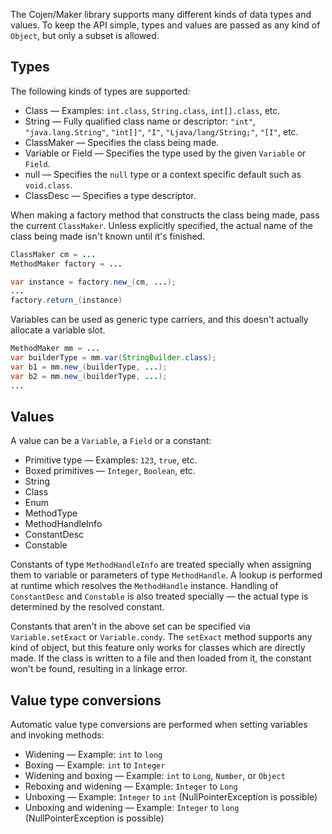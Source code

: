 The Cojen/Maker library supports many different kinds of data types and values. To keep the API simple, types and values are passed as any kind of `Object`, but only a subset is allowed.

Types
-----

The following kinds of types are supported:

- Class &mdash; Examples: `int.class`, `String.class`, `int[].class`, etc.
- String &mdash; Fully qualified class name or descriptor: `"int"`, `"java.lang.String"`, `"int[]"`, `"I"`, `"Ljava/lang/String;"`, `"[I"`, etc.
- ClassMaker &mdash; Specifies the class being made.
- Variable or Field &mdash; Specifies the type used by the given `Variable` or `Field`.
- null &mdash; Specifies the `null` type or a context specific default such as `void.class`.
- ClassDesc &mdash; Specifies a type descriptor.

When making a factory method that constructs the class being made, pass the current `ClassMaker`. Unless explicitly specified, the actual name of the class being made isn't known until it's finished.

```java
ClassMaker cm = ...
MethodMaker factory = ...

var instance = factory.new_(cm, ...);
...
factory.return_(instance)
```

Variables can be used as generic type carriers, and this doesn't actually allocate a variable slot.

```java
MethodMaker mm = ...
var builderType = mm.var(StringBuilder.class);
var b1 = mm.new_(builderType, ...);
var b2 = mm.new_(builderType, ...);
...
```

Values
------

A value can be a `Variable`, a `Field` or a constant:

- Primitive type &mdash; Examples: `123`, `true`, etc.
- Boxed primitives &mdash; `Integer`, `Boolean`, etc.
- String
- Class
- Enum
- MethodType
- MethodHandleInfo
- ConstantDesc
- Constable

Constants of type `MethodHandleInfo` are treated specially when assigning them to variable or parameters of type `MethodHandle`. A lookup is performed at runtime which resolves the `MethodHandle` instance. Handling of `ConstantDesc` and `Constable` is also treated specially — the actual type is determined by the resolved constant.

Constants that aren't in the above set can be specified via `Variable.setExact` or `Variable.condy`. The `setExact` method supports any kind of object, but this feature only works for classes which are directly made. If the class is written to a file and then loaded from it, the constant won't be found, resulting in a linkage error.

Value type conversions
----------------------

Automatic value type conversions are performed when setting variables and invoking methods:

- Widening &mdash; Example: `int` to `long`
- Boxing &mdash; Example: `int` to `Integer`
- Widening and boxing &mdash; Example: `int` to `Long`, `Number`, or `Object`
- Reboxing and widening &mdash; Example: `Integer` to `Long`
- Unboxing &mdash; Example: `Integer` to `int` (NullPointerException is possible)
- Unboxing and widening &mdash; Example: `Integer` to `long` (NullPointerException is possible)


